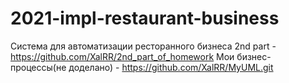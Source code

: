 # 2021-impl-restaurant-business
Система для автоматизации ресторанного бизнеса
2nd part - https://github.com/XalRR/2nd_part_of_homework
Мои бизнес-процессы(не доделано) - https://github.com/XalRR/MyUML.git
